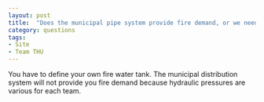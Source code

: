 ```yaml
---
layout: post
title:  "Does the municipal pipe system provide fire demand, or we need to equip our own fire water tank?"
category: questions
tags:
- Site
- Team THU
---
```


You have to define your own fire water tank. The municipal distribution system will not provide you fire demand because hydraulic pressures are various for each team.